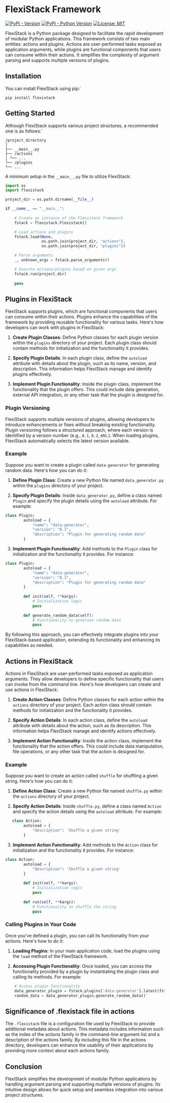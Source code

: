 # FlexiStack Framework

[![PyPI - Version](https://img.shields.io/pypi/v/flexistack.svg)](https://pypi.org/project/flexistack)
[![PyPI - Python Version](https://img.shields.io/pypi/pyversions/flexistack.svg)](https://pypi.org/project/flexistack)
[![License: MIT](https://img.shields.io/badge/license-MIT-C06524)](https://github.com/devcoons/flexistack/blob/main/LICENSE.txt)

FlexiStack is a Python package designed to facilitate the rapid development of modular Python applications. This framework consists of two main entities: actions and plugins. Actions are user-performed tasks exposed as application arguments, while plugins are functional components that users can consume within their actions. It simplifies the complexity of argument parsing and supports multiple versions of plugins.

## Installation

You can install FlexiStack using pip:` 

`pip install flexistack`

## Getting Started

Although FlexiStack supports various project structures, a recommended one is as follows:` 

```
/project_directory 
│ 
├── __main__.py 
├── /actions 
│ └── ... 
└── /plugins 
└── ...
```


A minimum setup in the `__main__.py` file to utilize FlexiStack:

```Python
import os
import flexistack

project_dir = os.path.dirname(__file__)

if __name__ == "__main__":
   
    # Create an instance of the Flexistack framework
    fstack = flexistack.Flexistack()

    # Load actions and plugins
    fstack.load(None,
                os.path.join(project_dir, "actions"), 
                os.path.join(project_dir, "plugins"))

    # Parse arguments
    _, unknown_args = fstack.parse_arguments()

    # Execute actions/plugins based on given args
    fstack.run(project_dir)
    
    pass
```

## Plugins in FlexiStack

FlexiStack supports plugins, which are functional components that users can consume within their actions. Plugins enhance the capabilities of the framework by providing reusable functionality for various tasks. Here's how developers can work with plugins in FlexiStack:

1.  **Create Plugin Classes**: Define Python classes for each plugin version within the `plugins` directory of your project. Each plugin class should contain methods for initialization and the functionality it provides.
    
2.  **Specify Plugin Details**: In each plugin class, define the `autoload` attribute with details about the plugin, such as its name, version, and description. This information helps FlexiStack manage and identify plugins effectively.
    
3.  **Implement Plugin Functionality**: Inside the plugin class, implement the functionality that the plugin offers. This could include data generation, external API integration, or any other task that the plugin is designed for.
    

### Plugin Versioning

FlexiStack supports multiple versions of plugins, allowing developers to introduce enhancements or fixes without breaking existing functionality. Plugin versioning follows a structured approach, where each version is identified by a version number (e.g., `0.1`, `0.2`, etc.). When loading plugins, FlexiStack automatically selects the latest version available.

### Example

Suppose you want to create a plugin called `data-generator` for generating random data. Here's how you can do it:

1.  **Define Plugin Class**: Create a new Python file named `data_generator.py` within the `plugins` directory of your project.
    
2.  **Specify Plugin Details**: Inside `data_generator.py`, define a class named `Plugin` and specify the plugin details using the `autoload` attribute. For example:
    
```Python
class Plugin:
        autoload = {
            "name": "data-generator",
            "version": "0.1",
            "description": "Plugin for generating random data"
        }
```

3.  **Implement Plugin Functionality**: Add methods to the `Plugin` class for initialization and the functionality it provides. For instance:
   

```Python
class Plugin:
        autoload = {
            "name": "data-generator",
            "version": "0.1",
            "description": "Plugin for generating random data"
        }
    
        def init(self, **kargs):
            # Initialization logic
            pass
    
        def generate_random_data(self):
            # Functionality to generate random data
            pass           
```

By following this approach, you can effectively integrate plugins into your FlexiStack-based application, extending its functionality and enhancing its capabilities as needed.

## Actions in FlexiStack

Actions in FlexiStack are user-performed tasks exposed as application arguments. They allow developers to define specific functionality that users can invoke from the command line. Here's how developers can create and use actions in FlexiStack:

1.  **Create Action Classes**: Define Python classes for each action within the `actions` directory of your project. Each action class should contain methods for initialization and the functionality it provides.
    
2.  **Specify Action Details**: In each action class, define the `autoload` attribute with details about the action, such as its description. This information helps FlexiStack manage and identify actions effectively.
    
3.  **Implement Action Functionality**: Inside the action class, implement the functionality that the action offers. This could include data manipulation, file operations, or any other task that the action is designed for.
    

### Example

Suppose you want to create an action called `shuffle` for shuffling a given string. Here's how you can do it:

1.  **Define Action Class**: Create a new Python file named `shuffle.py` within the `actions` directory of your project.
    
2.  **Specify Action Details**: Inside `shuffle.py`, define a class named `Action` and specify the action details using the `autoload` attribute. For example:
    
```Python
   class Action:
        autoload = {
            "description": 'Shuffle a given string'
        }
```
    
3.  **Implement Action Functionality**: Add methods to the `Action` class for initialization and the functionality it provides. For instance:
    

```Python
class Action:
        autoload = {
            "description": 'Shuffle a given string'
        }
    
        def init(self, **kargs):
            # Initialization logic
            pass
    
        def run(self, **kargs):
            # Functionality to shuffle the string
            pass
```

### Calling Plugins in Your Code

Once you've defined a plugin, you can call its functionality from your actions. Here's how to do it:

1.  **Loading Plugins**: In your main application code, load the plugins using the `load` method of the FlexiStack framework.
    
2.  **Accessing Plugin Functionality**: Once loaded, you can access the functionality provided by a plugin by instantiating the plugin class and calling its methods. For example:
    
    
```Python
    # Access plugin functionality
    data_generator_plugin = fstack.plugins['data-generator'].latest(fstack)
    random_data = data_generator_plugin.generate_random_data()` 
```  

## Significance of .flexistack file in actions

The `.flexistack` file is a configuration file used by FlexiStack to provide additional metadata about actions. This metadata includes information such as the index of the actions family in the command-line argument list and a description of the actions family. By including this file in the actions directory, developers can enhance the usability of their applications by providing more context about each actions family.  

## Conclusion

FlexiStack simplifies the development of modular Python applications by handling argument parsing and supporting multiple versions of plugins. Its intuitive design allows for quick setup and seamless integration into various project structures.
